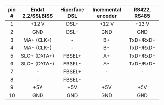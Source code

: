 | **pin #** | **Endat 2.2/SSI/BISS** | **Hiperface DSL** | **Incremental encoder** | **RS422, RS485** |
| :---: | :---: | :---: | :---: | :---: |
| 1 | +12 V | DSL+ | +12 V | +12 V |
| 2 | GND | DSL- | GND | GND |
| 3 | MA+ (CLK+) | - | B+ | TxD+/RxD+ |
| 4 | MA- (CLK-) | - | B- | TxD-/RxD- |
| 5 | SLO+ (DATA+) | FBSEL+ | A+ | TxD+/RxD+ |
| 6 | SLO- (DATA-) | FBSEL- | A- | TxD-/RxD- |
| 7 | - | FBSEL+ | - | - |
| 8 | - | FBSEL- | - | - |
| 9 | +5V | +5V | +5V | +5V |
| 10 | GND | GND | GND | GND |

